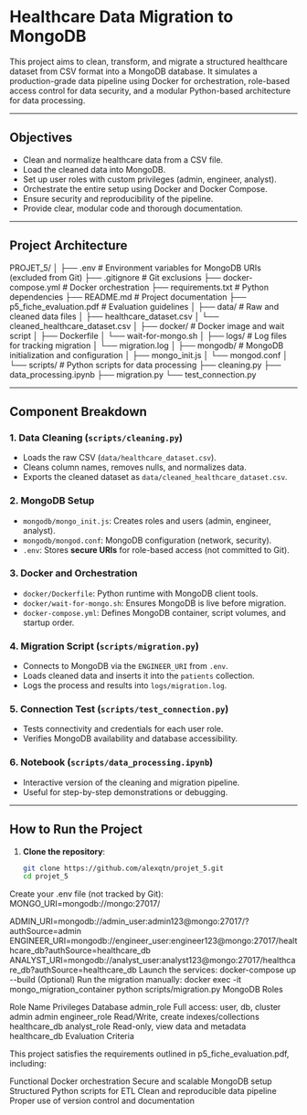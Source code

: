 # Healthcare Data Migration to MongoDB

This project aims to clean, transform, and migrate a structured healthcare dataset from CSV format into a MongoDB database. It simulates a production-grade data pipeline using Docker for orchestration, role-based access control for data security, and a modular Python-based architecture for data processing.

---

## Objectives

- Clean and normalize healthcare data from a CSV file.
- Load the cleaned data into MongoDB.
- Set up user roles with custom privileges (admin, engineer, analyst).
- Orchestrate the entire setup using Docker and Docker Compose.
- Ensure security and reproducibility of the pipeline.
- Provide clear, modular code and thorough documentation.

---

## Project Architecture

PROJET_5/
│
├── .env # Environment variables for MongoDB URIs (excluded from Git)
├── .gitignore # Git exclusions
├── docker-compose.yml # Docker orchestration
├── requirements.txt # Python dependencies
├── README.md # Project documentation
├── p5_fiche_evaluation.pdf # Evaluation guidelines
│
├── data/ # Raw and cleaned data files
│ ├── healthcare_dataset.csv
│ └── cleaned_healthcare_dataset.csv
│
├── docker/ # Docker image and wait script
│ ├── Dockerfile
│ └── wait-for-mongo.sh
│
├── logs/ # Log files for tracking migration
│ └── migration.log
│
├── mongodb/ # MongoDB initialization and configuration
│ ├── mongo_init.js
│ └── mongod.conf
│
└── scripts/ # Python scripts for data processing
├── cleaning.py
├── data_processing.ipynb
├── migration.py
└── test_connection.py


---

## Component Breakdown

### 1. Data Cleaning (`scripts/cleaning.py`)
- Loads the raw CSV (`data/healthcare_dataset.csv`).
- Cleans column names, removes nulls, and normalizes data.
- Exports the cleaned dataset as `data/cleaned_healthcare_dataset.csv`.

### 2. MongoDB Setup
- `mongodb/mongo_init.js`: Creates roles and users (admin, engineer, analyst).
- `mongodb/mongod.conf`: MongoDB configuration (network, security).
- `.env`: Stores **secure URIs** for role-based access (not committed to Git).

### 3. Docker and Orchestration
- `docker/Dockerfile`: Python runtime with MongoDB client tools.
- `docker/wait-for-mongo.sh`: Ensures MongoDB is live before migration.
- `docker-compose.yml`: Defines MongoDB container, script volumes, and startup order.

### 4. Migration Script (`scripts/migration.py`)
- Connects to MongoDB via the `ENGINEER_URI` from `.env`.
- Loads cleaned data and inserts it into the `patients` collection.
- Logs the process and results into `logs/migration.log`.

### 5. Connection Test (`scripts/test_connection.py`)
- Tests connectivity and credentials for each user role.
- Verifies MongoDB availability and database accessibility.

### 6. Notebook (`scripts/data_processing.ipynb`)
- Interactive version of the cleaning and migration pipeline.
- Useful for step-by-step demonstrations or debugging.

---

## How to Run the Project

1. **Clone the repository**:
   ```bash
   git clone https://github.com/alexqtn/projet_5.git
   cd projet_5
Create your .env file (not tracked by Git):
MONGO_URI=mongodb://mongo:27017/

ADMIN_URI=mongodb://admin_user:admin123@mongo:27017/?authSource=admin
ENGINEER_URI=mongodb://engineer_user:engineer123@mongo:27017/healthcare_db?authSource=healthcare_db
ANALYST_URI=mongodb://analyst_user:analyst123@mongo:27017/healthcare_db?authSource=healthcare_db
Launch the services:
docker-compose up --build
(Optional) Run the migration manually:
docker exec -it mongo_migration_container python scripts/migration.py
MongoDB Roles

Role Name	Privileges	Database
admin_role	Full access: user, db, cluster admin	admin
engineer_role	Read/Write, create indexes/collections	healthcare_db
analyst_role	Read-only, view data and metadata	healthcare_db
Evaluation Criteria

This project satisfies the requirements outlined in p5_fiche_evaluation.pdf, including:

Functional Docker orchestration
Secure and scalable MongoDB setup
Structured Python scripts for ETL
Clean and reproducible data pipeline
Proper use of version control and documentation
